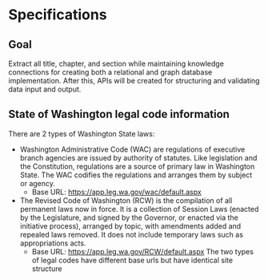 # Specifications

## Goal

Extract all title, chapter, and section while maintaining knowledge connections for creating both a relational and graph database implementation. After this, APIs will be created for structuring and validating data input and output.

## State of Washington legal code information

There are 2 types of Washington State laws:
- Washington Administrative Code (WAC) are regulations of executive branch agencies are issued by authority of statutes. Like legislation and the Constitution, regulations are a source of primary law in Washington State. The WAC codifies the regulations and arranges them by subject or agency.
  - Base URL: https://app.leg.wa.gov/wac/default.aspx
- The Revised Code of Washington (RCW) is the compilation of all permanent laws now in force. It is a collection of Session Laws (enacted by the Legislature, and signed by the Governor, or enacted via the initiative process), arranged by topic, with amendments added and repealed laws removed. It does not include temporary laws such as appropriations acts.
  - Base URL: https://app.leg.wa.gov/RCW/default.aspx
The two types of legal codes have different base urls but have identical site structure
